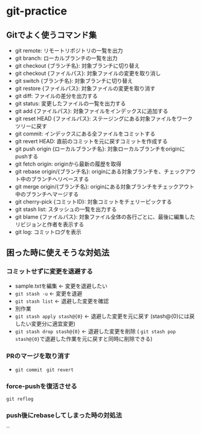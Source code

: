 # git-practice

## Gitでよく使うコマンド集

- git remote: リモートリポジトリの一覧を出力
- git branch: ローカルブランチの一覧を出力
- git checkout {ブランチ名}: 対象ブランチに切り替え
- git checkout {ファイルパス}: 対象ファイルの変更を取り消し
- git switch {ブランチ名}: 対象ブランチに切り替え
- git restore {ファイルパス}: 対象ファイルの変更を取り消す
- git diff: ファイルの差分を出力する
- git status: 変更したファイルの一覧を出力する
- git add {ファイルパス}: 対象ファイルをインデックスに追加する
- git reset HEAD {ファイルパス}: ステージングにある対象ファイルをワークツリーに戻す
- git commit: インデックスにある全ファイルをコミットする
- git revert HEAD: 直前のコミットを元に戻すコミットを作成する
- git push origin {ローカルブランチ名}: 対象ローカルブランチをoriginにpushする
- git fetch origin: originから最新の履歴を取得
- git rebase origin/{ブランチ名}: originにある対象ブランチを、チェックアウト中のブランチへリベースする
- git merge origin/{ブランチ名}: originにある対象ブランチをチェックアウト中のブランチへマージする
- git cherry-pick {コミットID}: 対象コミットをチェリーピックする
- git stash list: スタッシュの一覧を出力する
- git blame {ファイルパス}: 対象ファイル全体の各行ごとに、最後に編集したリビジョンと作者を表示する
- git log: コミットログを表示


## 困った時に使えそうな対処法

### コミットせずに変更を退避する
- sample.txtを編集 ← 変更を退避したい
- `git stash -u` ← 変更を退避
- `git stash list` ← 退避した変更を確認
- 別作業
- `git stash apply stash@{0}` ← 退避した変更を元に戻す (stash@{0}には戻したい変更分に適宜変更)
- `git stash drop stash@{0}` ← 退避した変更を削除 ( `git stash pop stash@{0}`で退避した作業を元に戻すと同時に削除できる)

### PRのマージを取り消す
- `git commit `
`git revert`

### force-pushを復活させる
`git reflog`

### push後にrebaseしてしまった時の対処法
``
